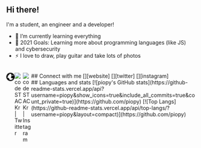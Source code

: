 ## Hi there!

I'm a student, an engineer and a developer!
- 🌱 I’m currently learning everything 
- 🥅 2021 Goals: Learning more about programming languages (like JS) and cybersecurity
- ⚡ I love to draw, play guitar and take lots of photos
<br/>
## Connect with me
[<img align="left" alt="about.me" width="22px" src="https://raw.githubusercontent.com/iconic/open-iconic/master/svg/globe.svg" />][website]
[<img align="left" alt="codeSTACKr | Twitter" width="22px" src="https://cdn.jsdelivr.net/npm/simple-icons@v3/icons/twitter.svg" />][twitter]
[<img align="left" alt="codeSTACKr | Instagram" width="22px" src="https://cdn.jsdelivr.net/npm/simple-icons@v3/icons/instagram.svg" />][instagram]
<br/>
## Languages and stats
[![piopy's GitHub stats](https://github-readme-stats.vercel.app/api?username=piopy&show_icons=true&include_all_commits=true&count_private=true)](https://github.com/piopy)
[![Top Langs](https://github-readme-stats.vercel.app/api/top-langs/?username=piopy&layout=compact)](https://github.com/piopy)


[website]: https://about.me/antoniopio.volgarino
[twitter]: https://twitter.com/solosepiovuole
[instagram]: https://instagram.com/volga.jpg
